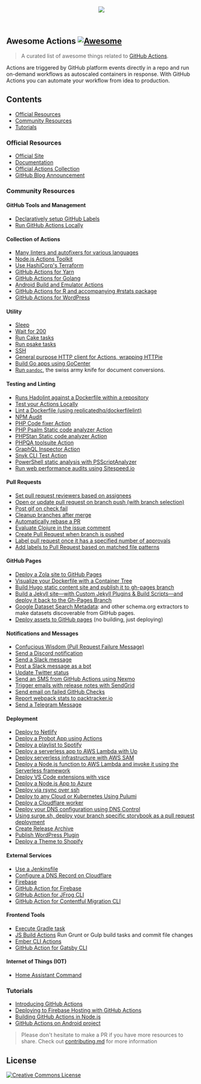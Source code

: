 <p align="center">
  <br>
    <img src="https://image.ibb.co/cZ1q5f/awesome-actions.jpg" />
  <br>
  <br>
  <br>
</p>

## Awesome Actions [![Awesome](https://cdn.rawgit.com/sindresorhus/awesome/d7305f38d29fed78fa85652e3a63e154dd8e8829/media/badge.svg)](https://github.com/sindresorhus/awesome)

> A curated list of awesome things related to [GitHub Actions](https://github.com/features/actions).

Actions are triggered by GitHub platform events directly in a repo and run on-demand workflows as autoscaled containers in response. With GitHub Actions you can automate your workflow from idea to production.

## Contents

 - [Official Resources](#official-resources)
 - [Community Resources](#community-resources)
 - [Tutorials](#tutorials)

### Official Resources

 - [Official Site](https://github.com/features/actions)
 - [Documentation](https://developer.github.com/actions/)
 - [Official Actions Collection](https://github.com/actions)
 - [GitHub Blog Announcement](https://blog.github.com/2018-10-17-action-demos/)

### Community Resources

#### GitHub Tools and Management

 - [Declaratively setup GitHub Labels](https://github.com/lannonbr/issue-label-manager-action)
 - [Run GitHub Actions Locally](https://github.com/nektos/act)

#### Collection of Actions

 - [Many linters and autofixers for various languages](https://github.com/bltavares/actions)
 - [Node.js Actions Toolkit](https://github.com/JasonEtco/actions-toolkit)
 - [Use HashiCorp's Terraform](https://github.com/hashicorp/terraform-github-actions)
 - [GitHub Actions for Yarn](https://github.com/Borales/actions-yarn)
 - [GitHub Actions for Golang](https://github.com/cedrickring/golang-action)
 - [Android Build and Emulator Actions](https://github.com/vgaidarji/android-github-actions)
 - [GitHub Actions for R and accompanying #rstats package](http://maxheld.de/ghactions/)
 - [GitHub Actions for WordPress](https://github.com/10up/actions-wordpress/)

#### Utility

 - [Sleep](https://github.com/maddox/actions/tree/master/sleep)
 - [Wait for 200](https://github.com/maddox/actions/tree/master/wait-for-200)
 - [Run Cake tasks](https://github.com/gep13/cake-actions)
 - [Run psake tasks](https://github.com/devblackops/psake-github-actions)
 - [SSH](https://github.com/maddox/actions/tree/master/ssh)
 - [General purpose HTTP client for Actions, wrapping HTTPie](https://github.com/swinton/httpie-action)
 - [Build Go apps using GoCenter](https://github.com/retgits/actions/tree/master/gocenter)
 - [Run `pandoc`](https://github.com/maxheld83/pandoc), the swiss army knife for document conversions.

#### Testing and Linting

 - [Runs Hadolint against a Dockerfile within a repository](https://github.com/burdzwastaken/hadolint-action)
 - [Test your Actions Locally](https://github.com/tschoffelen/gha)
 - [Lint a Dockerfile (using replicatedhq/dockerfilelint)](https://github.com/jwr0/dockerfile-linter-action)
 - [NPM Audit](https://github.com/JasonEtco/npm-audit-fix-action)
 - [PHP Code fixer Action](https://github.com/OskarStark/php-cs-fixer-ga)
 - [PHP Psalm Static code analyzer Action](https://github.com/mickaelandrieu/psalm-ga)
 - [PHPStan Static code analyzer Action](https://github.com/OskarStark/phpstan-ga)
 - [PHPQA toolsuite Action](https://github.com/mickaelandrieu/phpqa-ga)
 - [GraphQL Inspector Action](https://github.com/kamilkisiela/graphql-inspector)
 - [Snyk CLI Test Action](https://github.com/clarkio/snyk-cli-action)
 - [PowerShell static analysis with PSScriptAnalyzer](https://github.com/devblackops/github-action-psscriptanalyzer)
 - [Run web performance audits using Sitespeed.io](https://github.com/sitespeedio/sitespeed.io/tree/master/docker/github-actions)

#### Pull Requests

 - [Set pull request reviewers based on assignees](https://github.com/pullreminders/assignee-to-reviewer-action)
 - [Open or update pull request on branch push (with branch selection)](https://github.com/vsoch/pull-request-action)
 - [Post gif on check fail](https://github.com/jessfraz/shaking-finger-action)
 - [Cleanup branches after merge](https://github.com/jessfraz/branch-cleanup-action)
 - [Automatically rebase a PR](https://github.com/cirrus-actions/rebase)
 - [Evaluate Clojure in the issue comment](https://github.com/repetitive/actions/tree/master/clojure)
 - [Create Pull Request when branch is pushed](https://github.com/repetitive/actions/tree/master/auto-pull-request)
 - [Label pull request once it has a specified number of approvals](https://github.com/pullreminders/label-when-approved-action)
 - [Add labels to Pull Request based on matched file patterns](https://github.com/banyan/auto-label)

#### GitHub Pages

 - [Deploy a Zola site to GitHub Pages](https://github.com/shalzz/zola-deploy-action)
 - [Visualize your Dockerfile with a Container Tree](https://www.github.com/vsoch/containertree)
 - [Build Hugo static content site and publish it to gh-pages branch](https://github.com/khanhicetea/gh-actions-hugo-deploy-gh-pages)
 - [Build a Jekyll site—with Custom Jekyll Plugins & Build Scripts—and deploy it back to the Gh-Pages Branch](https://github.com/BryanSchuetz/jekyll-deploy-gh-pages)
 - [Google Dataset Search Metadata](https://www.github.com/openschemas/extractors/): and other schema.org extractors to make datasets discoverable from GitHub pages.
 - [Deploy assets to GitHub pages](https://github.com/maxheld83/ghpages) (no building, just deploying)

#### Notifications and Messages

 - [Confucious Wisdom (Pull Request Failure Message)](https://github.com/vsoch/confucious-actions)
 - [Send a Discord notification](https://github.com/Ilshidur/action-discord)
 - [Send a Slack message](https://github.com/apex/actions/tree/master/slack)
 - [Post a Slack message as a bot](https://github.com/pullreminders/slack-action)
 - [Update Twitter status](https://github.com/xorilog/twitter-action)
 - [Send an SMS from GitHub Actions using Nexmo](https://github.com/nexmo-community/nexmo-sms-action)
 - [Trigger emails with release notes with SendGrid](https://github.com/bitoiu/release-notify-action)
 - [Send email on failed GitHub Checks](https://github.com/cirrus-actions/email)
 - [Report webpack stats to packtracker.io](https://github.com/packtracker/github-action)
 - [Send a Telegram Message](https://github.com/appleboy/telegram-action)

#### Deployment

 - [Deploy to Netlify](https://github.com/netlify/actions)
 - [Deploy a Probot App using Actions](https://probot.github.io/docs/deployment/#github-actions)
 - [Deploy a playlist to Spotify](https://github.com/swinton/SpotHub)
 - [Deploy a serverless app to AWS Lambda with Up](https://github.com/apex/actions/tree/master/up)
 - [Deploy serverless infrastructure with AWS SAM](https://github.com/apex/actions/tree/master/aws/sam)
 - [Deploy a Node.js function to AWS Lambda and invoke it using the Serverless framework](https://github.com/swinton/serverless)
 - [Deploy VS Code extensions with vsce](https://github.com/lannonbr/vsce-action)
 - [Deploy a Node.js App to Azure](https://github.com/sdras/example-azure-node)
 - [Deploy via rsync over ssh](https://github.com/maxheld83/ghaction-rsync)
 - [Deploy to any Cloud or Kubernetes Using Pulumi](https://github.com/pulumi/actions)
 - [Deploy a Cloudflare worker](https://github.com/cpilsworth/cloudflare-worker-action)
 - [Deploy your DNS configuration using DNS Control](https://github.com/koenrh/dnscontrol-action)
 - [Using surge.sh, deploy your branch specific storybook as a pull request deployment](https://github.com/codeship/storybook-surge-github-action)
 - [Create Release Archive](https://github.com/lubusIN/actions/tree/master/archive)
 - [Publish WordPress Plugin](https://github.com/lubusIN/actions/tree/master/wordpress)
 - [Deploy a Theme to Shopify](https://github.com/pgrimaud/actions/tree/master/shopify)

#### External Services

 - [Use a Jenkinsfile](https://github.com/jonico/jenkinsfile-runner-github-actions)
 - [Configure a DNS Record on Cloudflare](https://github.com/xorilog/cloudflare-dns-action)
 - [Firebase](https://github.com/natemoo-re/action-firebase)
 - [GitHub Action for Firebase](https://github.com/w9jds/firebase-action)
 - [GitHub Action for JFrog CLI](https://github.com/retgits/actions/tree/master/jfrog-cli)
 - [GitHub Action for Contentful Migration CLI](https://github.com/Shy/contentful-action)

#### Frontend Tools

 - [Execute Gradle task](https://github.com/MrRamych/gradle-actions)
 - [JS Build Actions](https://github.com/elstudio/actions-js-build) Run Grunt or Gulp build tasks and commit file changes
 - [Ember CLI Actions](https://github.com/NuckChorris/ember-cli-actions)
 - [GitHub Action for Gatsby CLI](https://github.com/jzweifel/gatsby-cli-github-action)

#### Internet of Things (IOT)

 - [Home Assistant Command](https://github.com/maddox/actions/tree/master/home-assistant)

### Tutorials

 - [Introducing GitHub Actions](https://css-tricks.com/introducing-github-actions/)
 - [Deploying to Firebase Hosting with GitHub Actions](https://natemoo.re/posts/action-firebase)
 - [Building GitHub Actions in Node.js](https://jasonet.co/posts/building-github-actions-in-node/)
 - [GitHub Actions on Android project](http://vgaidarji.me/blog/2019/01/27/github-actions)
 
 
> Please don't hesitate to make a PR if you have more resources to share. Check out [contributing.md](contributing.md) for more information

## License

[![Creative Commons License](http://i.creativecommons.org/p/zero/1.0/88x31.png)](http://creativecommons.org/publicdomain/zero/1.0/)
